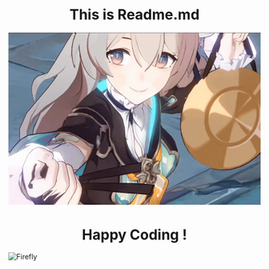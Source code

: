 <div align="center">

# This is Readme.md

</div>

![Link to GIF](https://raw.githubusercontent.com/Moocchi/Struktur_data/main/%20Gif%20and%20Image/Firefly.gif)

<div align="center">

# Happy Coding !

</div>

![Firefly](/root/Struktur_data/Gif%20and%20Image/1351545.jpg)